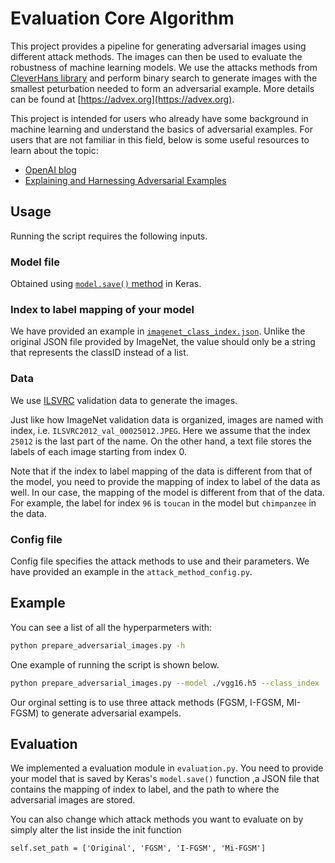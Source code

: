 # Evaluation Core Algorithm

This project provides a pipeline for generating adversarial images using different attack methods. The images can then be used to evaluate the robustness of machine learning models. We use the attacks methods from [CleverHans library](https://github.com/tensorflow/cleverhans#setting-up-cleverhans) and perform binary search to generate images with the smallest peturbation needed to form an adversarial example. More details can be found at [https://advex.org](https://advex.org).

This project is intended for users who already have some background in machine learning and understand
the basics of adversarial examples. For users that are not familiar in this field,
below is some useful resources to learn about the topic:

- [OpenAI blog](https://blog.openai.com/adversarial-example-research/)
- [Explaining and Harnessing Adversarial Examples](https://arxiv.org/abs/1412.6572)

## Usage

Running the script requires the following inputs.

### Model file

Obtained using [`model.save()` method](https://keras.io/getting-started/faq/#how-can-i-save-a-keras-model) in Keras.

### Index to label mapping of your model

We have provided an example in [`imagenet_class_index.json`](https://github.com/ShangwuYao/AdvEx_Evaluation/blob/master/src/imagenet_class_index.json). Unlike the original JSON file provided by ImageNet, the value should only be a string that represents the classID instead of a list.

### Data

We use [ILSVRC](http://www.image-net.org/challenges/LSVRC/2012/index) validation data to generate the images.

Just like how ImageNet validation data is organized, images are named with index, i.e. `ILSVRC2012_val_00025012.JPEG`. Here we assume that the index `25012` is the last part of the name. On the other hand, a text file stores the labels of each image starting from index 0.

Note that if the index to label mapping of the data is different from that of the model, you need to provide the mapping of index to label of the data as well. In our case, the mapping of the model is different from that of the data. For example, the label for index `96` is `toucan` in the model but `chimpanzee` in the data.

### Config file

Config file specifies the attack methods to use and their parameters. We have provided an example in the `attack_method_config.py`.

## Example

You can see a list of all the hyperparmeters with:

```bash
python prepare_adversarial_images.py -h
```

One example of running the script is shown below.

```bash
python prepare_adversarial_images.py --model ./vgg16.h5 --class_index ./imagenet_class_index.json --num_step 1 --num_generate 10 --data_input . --data_label ILSVRC2012_validation_ground_truth.txt --data_mapping ./class_index.json --config config.json --output_original --output_path ./image_final/
```

Our orginal setting is to use three attack methods (FGSM, I-FGSM, MI-FGSM) to generate adversarial exampels.

## Evaluation

We implemented a evaluation module in `evaluation.py`. You need to provide your model that is saved by Keras's `model.save()` function ,a JSON file that contains the mapping of index to label, and the path to where the adversarial images are stored.

You can also change which attack methods you want to evaluate on by simply alter the list inside the init function

```
self.set_path = ['Original', 'FGSM', 'I-FGSM', 'Mi-FGSM']
```
